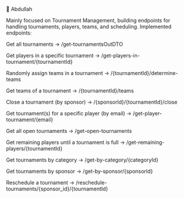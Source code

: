 👤 Abdullah

Mainly focused on Tournament Management, building endpoints for handling tournaments, players, teams, and scheduling.
Implemented endpoints:

Get all tournaments → /get-tournamentsOutDTO

Get players in a specific tournament → /get-players-in-tournament/{tournamentId}

Randomly assign teams in a tournament → /{tournamentId}/determine-teams

Get teams of a tournament → /{tournamentId}/teams

Close a tournament (by sponsor) → /{sponsorId}/{tournamentId}/close

Get tournament(s) for a specific player (by email) → /get-player-tournament/{email}

Get all open tournaments → /get-open-tournaments

Get remaining players until a tournament is full → /get-remaining-players/{tournamentId}

Get tournaments by category → /get-by-category/{categoryId}

Get tournaments by sponsor → /get-by-sponsor/{sponsorId}

Reschedule a tournament → /reschedule-tournaments/{sponsor_id}/{tournamentId}







